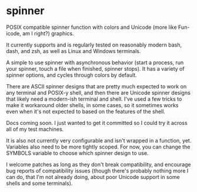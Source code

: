 # spinner
POSIX compatible spinner function with colors and Unicode (more like Fun-icode, am I right?) graphics.

It currently supports and is regularly tested on reasonably modern bash, dash, and zsh, as well as Linux and Windows terminals. 

A simple to use spinner with asynchronous behavior (start a process, run your spinner, touch a file when finished, spinner stops). It has a variety of spinner options, and cycles through colors by default.

There are ASCII spinner designs that are pretty much expected to work on any terminal and POSIX-y shell, and then there are Unicode spinner designs that likely need a modern-ish terminal and shell. I've used a few tricks to make it workaround older shells, in some cases, so it sometimes works even when it's not expected to based on the features of the shell.

Docs coming soon. I just wanted to get it committed so I could try it across all of my test machines.

It is also not currently very configurable and isn't wrapped in a function, yet. Variables also need to be more tightly scoped. For now, you can change the SYMBOLS variable to choose which spinner design to use.

I welcome patches as long as they don't break compatibility, and encourage bug reports of compatibility issues (though there's probably nothing more I can do, that I'm not already doing, about poor Unicode support in some shells and some terminals).
